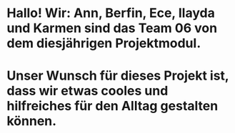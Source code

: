 # Hallo! Wir: Ann, Berfin, Ece, Ilayda und Karmen sind das Team 06 von dem diesjährigen Projektmodul. 
# Unser Wunsch für dieses Projekt ist, dass wir etwas cooles und hilfreiches für den Alltag gestalten können.
